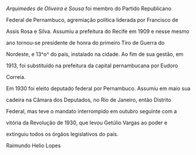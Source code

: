 

*Arquimedes de Oliveira e Sousa* foi membro do Partido Republicano

Federal de Pernambuco, agremiação política liderada por Francisco de

Assis Rosa e Silva. Assumiu a prefeitura do Recife em 1909 e nesse mesmo

ano tornou-se presidente de honra do primeiro Tiro de Guerra do

Nordeste, e 13^o^ do país, instalado na cidade. Ao fim de sua gestão, em

1913, foi substituído na prefeitura da capital pernambucana por Eudoro

Correia.



Em 1930 foi eleito deputado federal por Pernambuco. Assumiu em maio sua

cadeira na Câmara dos Deputados, no Rio de Janeiro, então Distrito

Federal, mas teve o mandato interrompido em outubro seguinte com a

vitória da Revolução de 1930, que levou Getúlio Vargas ao poder e

extinguiu todos os órgãos legislativos do país.



Raimundo Helio Lopes



